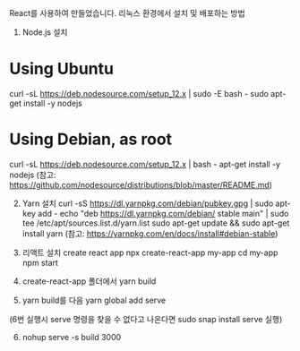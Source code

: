 React를 사용하여 만들었습니다.
리눅스 환경에서 설치 및 배포하는 방법

1. Node.js 설치
# Using Ubuntu
curl -sL https://deb.nodesource.com/setup_12.x | sudo -E bash -
sudo apt-get install -y nodejs

# Using Debian, as root
curl -sL https://deb.nodesource.com/setup_12.x | bash -
apt-get install -y nodejs
(참고: https://github.com/nodesource/distributions/blob/master/README.md)

2. Yarn 설치
curl -sS https://dl.yarnpkg.com/debian/pubkey.gpg | sudo apt-key add -
echo "deb https://dl.yarnpkg.com/debian/ stable main" | sudo tee /etc/apt/sources.list.d/yarn.list
sudo apt-get update && sudo apt-get install yarn
(참고: https://yarnpkg.com/en/docs/install#debian-stable)

3. 리액트 설치 create react app
npx create-react-app my-app
cd my-app
npm start

4. create-react-app 폴더에서
yarn build

5. yarn build를 다음
yarn global add serve

(6번 실행시 serve 명령을 찾을 수 없다고 나온다면
sudo snap install serve
실행)

6. nohup serve -s build 3000

